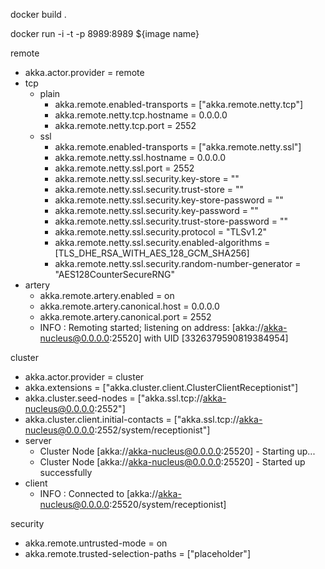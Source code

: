 docker build .

docker run -i -t -p 8989:8989 ${image name}

remote
- akka.actor.provider = remote
- tcp
    - plain
        - akka.remote.enabled-transports = ["akka.remote.netty.tcp"]
        - akka.remote.netty.tcp.hostname = 0.0.0.0
        - akka.remote.netty.tcp.port = 2552
    - ssl
        - akka.remote.enabled-transports = ["akka.remote.netty.ssl"]
        - akka.remote.netty.ssl.hostname = 0.0.0.0
        - akka.remote.netty.ssl.port = 2552
        - akka.remote.netty.ssl.security.key-store = ""
        - akka.remote.netty.ssl.security.trust-store = ""
        - akka.remote.netty.ssl.security.key-store-password = ""
        - akka.remote.netty.ssl.security.key-password = ""
        - akka.remote.netty.ssl.security.trust-store-password = ""
        - akka.remote.netty.ssl.security.protocol = "TLSv1.2"
        - akka.remote.netty.ssl.security.enabled-algorithms = [TLS_DHE_RSA_WITH_AES_128_GCM_SHA256]
        - akka.remote.netty.ssl.security.random-number-generator = "AES128CounterSecureRNG"
- artery
    - akka.remote.artery.enabled = on
    - akka.remote.artery.canonical.host = 0.0.0.0
    - akka.remote.artery.canonical.port = 2552
    - INFO : Remoting started; listening on address: [akka://akka-nucleus@0.0.0.0:25520] with UID [3326379590819384954]

cluster
- akka.actor.provider = cluster
- akka.extensions = ["akka.cluster.client.ClusterClientReceptionist"]
- akka.cluster.seed-nodes = ["akka.ssl.tcp://akka-nucleus@0.0.0.0:2552"]
- akka.cluster.client.initial-contacts = ["akka.ssl.tcp://akka-nucleus@0.0.0.0:2552/system/receptionist"]
- server
    - Cluster Node [akka://akka-nucleus@0.0.0.0:25520] - Starting up...
    - Cluster Node [akka://akka-nucleus@0.0.0.0:25520] - Started up successfully
- client
    - INFO : Connected to [akka://akka-nucleus@0.0.0.0:25520/system/receptionist]

security
- akka.remote.untrusted-mode = on
- akka.remote.trusted-selection-paths = ["placeholder"]